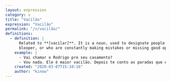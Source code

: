 ```yaml
---
layout: expression
category: v
title: "Vacilão"
expression: "Vacilão"
permalink: "/v/vacilão/"
definitions:
  - definition: |
      Related to **[vacilar]**. It is a noun, used to designate people who have made a major
      blooper, or who are constantly making mistakes or missing good opportunities. 
    example: |
      - Vai chamar o Rodrigo pro seu casamento?
      - Vou nada. Ele é maior vacilão. Depois te conto as paradas que ele já fez.
    created: "2020-03-07T15:10:16"
    author: "kinow"
---
```

